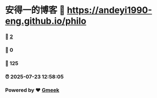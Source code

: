 # 安得一的博客 :link: https://andeyi1990-eng.github.io/philo 
### :page_facing_up: [2](https://andeyi1990-eng.github.io/philo/tag.html) 
### :speech_balloon: 0 
### :hibiscus: 125 
### :alarm_clock: 2025-07-23 12:58:05 
### Powered by :heart: [Gmeek](https://github.com/Meekdai/Gmeek)
